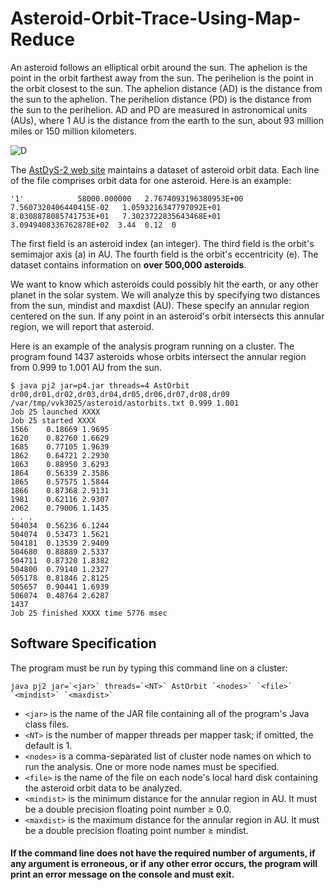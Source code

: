 # Asteroid-Orbit-Trace-Using-Map-Reduce


An asteroid follows an elliptical orbit around the sun. The aphelion is the point in the orbit farthest away from the sun. The perihelion is the point in the orbit closest to the sun. The aphelion distance (AD) is the distance from the sun to the aphelion. The perihelion distance (PD) is the distance from the sun to the perihelion. AD and PD are measured in astronomical units (AUs), where 1 AU is the distance from the earth to the sun, about 93 million miles or 150 million kilometers.

![D](https://www.cs.rit.edu/~ark/fall2017/654/p4/fig01.png)

The [AstDyS-2 web site](http://hamilton.dm.unipi.it/astdys/) maintains a dataset of asteroid orbit data. Each line of the file comprises orbit data for one asteroid. Here is an example:
```
'1'            58000.000000   2.7674093196380953E+00   7.5607320406440415E-02   1.0593216347797092E+01   8.0308878085741753E+01   7.3023722835643468E+01   3.0949408336762878E+02  3.44  0.12  0
```
The first field is an asteroid index (an integer). The third field is the orbit's semimajor axis (a) in AU. The fourth field is the orbit's eccentricity (e). The dataset contains information on **over 500,000 asteroids**.

We want to know which asteroids could possibly hit the earth, or any other planet in the solar system. We will analyze this by specifying two distances from the sun, mindist and maxdist (AU). These specify an annular region centered on the sun. If any point in an asteroid's orbit intersects this annular region, we will report that asteroid.

Here is an example of the analysis program running on a cluster. The program found 1437 asteroids whose orbits intersect the annular region from 0.999 to 1.001 AU from the sun.

```
$ java pj2 jar=p4.jar threads=4 AstOrbit dr00,dr01,dr02,dr03,dr04,dr05,dr06,dr07,dr08,dr09 /var/tmp/vvk3025/asteroid/astorbits.txt 0.999 1.001
Job 25 launched XXXX
Job 25 started XXXX
1566	0.18669	1.9695
1620	0.82760	1.6629
1685	0.77105	1.9639
1862	0.64721	2.2930
1863	0.88950	3.6293
1864	0.56339	2.3586
1865	0.57575	1.5844
1866	0.87368	2.9131
1981	0.62116	2.9307
2062	0.79006	1.1435
. . .
504034	0.56236	6.1244
504074	0.53473	1.5621
504181	0.13539	2.9409
504680	0.88889	2.5337
504711	0.87320	1.8382
504800	0.79140	1.2327
505178	0.81846	2.8125
505657	0.90441	1.6939
506074	0.48764	2.6287
1437
Job 25 finished XXXX time 5776 msec
```

## Software Specification

The program must be run by typing this command line on a cluster:
```
java pj2 jar=`<jar>` threads=`<NT>` AstOrbit `<nodes>` `<file>` `<mindist>` `<maxdist>`
```
* `<jar>` is the name of the JAR file containing all of the program's Java class files.
* `<NT>` is the number of mapper threads per mapper task; if omitted, the default is 1.
* `<nodes>` is a comma-separated list of cluster node names on which to run the analysis. One or more node names must be specified.
* `<file>` is the name of the file on each node's local hard disk containing the asteroid orbit data to be analyzed.
* `<mindist>` is the minimum distance for the annular region in AU. It must be a double precision floating point number ≥ 0.0.
* `<maxdist>` is the maximum distance for the annular region in AU. It must be a double precision floating point number ≥ mindist.

#### If the command line does not have the required number of arguments, if any argument is erroneous, or if any other error occurs, the program will print an error message on the console and must exit.

